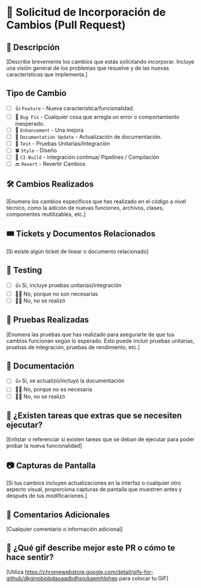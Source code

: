# 🚀 Solicitud de Incorporación de Cambios (Pull Request)

## 📝 Descripción
[Describe brevemente los cambios que estás solicitando incorporar. Incluye una visión general de los problemas que resuelve y de las nuevas características que implementa.]

## Tipo de Cambio
- [ ] 👍 `Feature` - Nueva característica/funcionalidad.
- [ ] 🐛 `Bug Fix` - Cualquier cosa que arregla un error o comportamiento inesperado.
- [ ] 💪 `Enhancement` - Una mejora
- [ ] 📘 `Documentation Update` - Actualización  de documentación.
- [ ] 🧪 `Test` - Pruebas Unitarias/Integración
- [ ] 🍀 `Style` - Diseño
- [ ] 🔁 `CI-Build` - Integración continua/ Pipelines / Compilación
- [ ] 🔙 `Revert` - Revertir Cambios

## 🛠 Cambios Realizados
[Enumera los cambios específicos que has realizado en el código a nivel técnico, como la adición de nuevas funciones, archivos, clases, componentes reutilizables, etc.]

## 🎟 Tickets y Documentos Relacionados
[Si existe algún ticket de linear o documento relacionado]

## 🧪 Testing
- [ ] 👍 Si, incluye pruebas unitarias/integración
- [ ] 🙅‍♂️ No, porque no son necesarias
- [ ] 🙋‍♂️ No, no se realizó

## 🐹 Pruebas Realizadas
[Enumera las pruebas que has realizado para asegurarte de que tus cambios funcionan según lo esperado. Esto puede incluir pruebas unitarias, pruebas de integración, pruebas de rendimiento, etc.]

## 📘 Documentación
- [ ] 👍 Si, se actualizó/incluyó la documentación
- [ ] 🙅‍♂️ No, porque no es necesaria
- [ ] 🙋‍♂️ No, no se realizó

## 📘 ¿Existen tareas que extras que se necesiten ejecutar?
[Enlistar o referenciar si existen tareas que se deban de ejecutar para poder probar la nueva funcionalidad]

## 📷 Capturas de Pantalla
[Si tus cambios incluyen actualizaciones en la interfaz o cualquier otro aspecto visual, proporciona capturas de pantalla que muestren antes y después de tus modificaciones.]

## 💬 Comentarios Adicionales
[Cualquier comentario o información adicional]

## 🎈 ¿Qué gif describe mejor este PR o cómo te hace sentir?
[Utiliza https://chromewebstore.google.com/detail/gifs-for-github/dkgjnpbipbdaoaadbdhpiokaemhlphep para colocar tu GIF]
